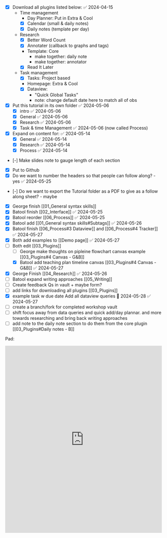- [x] Download all plugins listed below: ✅ 2024-04-15
	- Time management
		-  Day Planner: Put in Extra & Cool
		- [x] Calendar (small & daily notes)
		- [x] Daily notes (template per day)
	- Research
		- [x] Better Word Count
		- [x] Annotater (callback to graphs and tags)
		- Template: Core
			- make together: daily note
			- make together: annotator
		- [x] Read It Later
	- Task management
		- [x] Tasks: Project based
		- Homepage:  Extra & Cool
		- [x] Dataview: 
			- "Quick Global Tasks"
			- note: change default date here to match all of obs
- [x] Put this tutorial in its own folder ✅ 2024-05-06
	- [x] intro ✅ 2024-05-06
	- [x] General ✅ 2024-05-06
	- [x] Research ✅ 2024-05-06
	- [x] Task & time Management ✅ 2024-05-06 (now called Process)
- [x] Expand on content for: ✅ 2024-05-14
	- [x] General ✅ 2024-05-14
	- [x] Research ✅ 2024-05-14
	- [x] Process ✅ 2024-05-14
- [-] Make slides note to gauge length of each section
- [x] Put to Github
- [x] Do we want to number the headers so that people can follow along? - yes ✅ 2024-05-25
- [-] Do we want to export the Tutorial folder as a PDF to give as a follow along sheet? - maybe
- [x] George finish [[01_General syntax skills]]
- [x] Batool finish [[02_Interface]] ✅ 2024-05-25
- [x] Batool reorder [[06_Process]] ✅ 2024-05-25
- [x] Batool add [[01_General syntax skills#Subtags]] ✅ 2024-05-26
- [x] Batool finish [[06_Process#3 Dataview]] and [[06_Process#4 Tracker]] ✅ 2024-05-27
- [x] Both add examples to [[Demo page]] ✅ 2024-05-27
- [ ] Both edit [[03_Plugins]]
	- [ ] George make thoughts on pipleine flowchart canvas example  [[03_Plugins#4 Canvas - G&B]]
	- [x] Batool add teaching plan timeline canvas [[03_Plugins#4 Canvas - G&B]] ✅ 2024-05-27
- [x] George Finish [[04_Research]] ✅ 2024-05-26
- [ ] Batool expand writing approaches [[05_Writing]]
- [ ] Create feedback Qs in vault + maybe form?
- [ ] add links for downloading all plugins [[03_Plugins]]
- [x] example task w due date Add all dataview queries 📅 2024-05-28 ✅ 2024-05-27
- [ ] create a branch/fork for completed workshop vault
- [ ] shift focus away from data queries and quick add/day plannar. and more towards researching and bring back writing approaches
- [ ] add note to the daily note section to do them from the core plugin [[03_Plugins#Daily notes - B]]

Pad: 
<iframe name="embed_readwrite" src="https://digitalcare.noho.st/pad/p/MakeSenseWithObsidian?showControls=true&showChat=true&showLineNumbers=true&useMonospaceFont=false" width="100%" height="600" frameborder="0"></iframe>